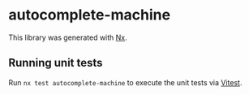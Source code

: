 # autocomplete-machine

This library was generated with [Nx](https://nx.dev).

## Running unit tests

Run `nx test autocomplete-machine` to execute the unit tests via [Vitest](https://vitest.dev/).
